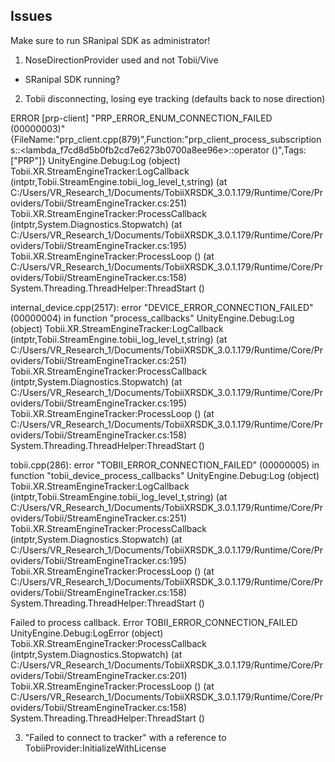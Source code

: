 ## Issues

Make sure to run SRanipal SDK as administrator!

1. NoseDirectionProvider used and not Tobii/Vive

* SRanipal SDK running?

2. Tobii disconnecting, losing eye tracking (defaults back to nose direction)

ERROR [prp-client] "PRP_ERROR_ENUM_CONNECTION_FAILED (00000003)" {FileName:"prp_client.cpp(879)",Function:"prp_client_process_subscriptions::<lambda_f7cd8d5b0fb2cd7e6273b0700a8ee96e>::operator ()",Tags:["PRP"]}
UnityEngine.Debug:Log (object)
Tobii.XR.StreamEngineTracker:LogCallback (intptr,Tobii.StreamEngine.tobii_log_level_t,string) (at C:/Users/VR_Research_1/Documents/TobiiXRSDK_3.0.1.179/Runtime/Core/Providers/Tobii/StreamEngineTracker.cs:251)
Tobii.XR.StreamEngineTracker:ProcessCallback (intptr,System.Diagnostics.Stopwatch) (at C:/Users/VR_Research_1/Documents/TobiiXRSDK_3.0.1.179/Runtime/Core/Providers/Tobii/StreamEngineTracker.cs:195)
Tobii.XR.StreamEngineTracker:ProcessLoop () (at C:/Users/VR_Research_1/Documents/TobiiXRSDK_3.0.1.179/Runtime/Core/Providers/Tobii/StreamEngineTracker.cs:158)
System.Threading.ThreadHelper:ThreadStart ()

internal_device.cpp(2517): error "DEVICE_ERROR_CONNECTION_FAILED" (00000004) in function "process_callbacks"
UnityEngine.Debug:Log (object)
Tobii.XR.StreamEngineTracker:LogCallback (intptr,Tobii.StreamEngine.tobii_log_level_t,string) (at C:/Users/VR_Research_1/Documents/TobiiXRSDK_3.0.1.179/Runtime/Core/Providers/Tobii/StreamEngineTracker.cs:251)
Tobii.XR.StreamEngineTracker:ProcessCallback (intptr,System.Diagnostics.Stopwatch) (at C:/Users/VR_Research_1/Documents/TobiiXRSDK_3.0.1.179/Runtime/Core/Providers/Tobii/StreamEngineTracker.cs:195)
Tobii.XR.StreamEngineTracker:ProcessLoop () (at C:/Users/VR_Research_1/Documents/TobiiXRSDK_3.0.1.179/Runtime/Core/Providers/Tobii/StreamEngineTracker.cs:158)
System.Threading.ThreadHelper:ThreadStart ()

tobii.cpp(286): error "TOBII_ERROR_CONNECTION_FAILED" (00000005) in function "tobii_device_process_callbacks"
UnityEngine.Debug:Log (object)
Tobii.XR.StreamEngineTracker:LogCallback (intptr,Tobii.StreamEngine.tobii_log_level_t,string) (at C:/Users/VR_Research_1/Documents/TobiiXRSDK_3.0.1.179/Runtime/Core/Providers/Tobii/StreamEngineTracker.cs:251)
Tobii.XR.StreamEngineTracker:ProcessCallback (intptr,System.Diagnostics.Stopwatch) (at C:/Users/VR_Research_1/Documents/TobiiXRSDK_3.0.1.179/Runtime/Core/Providers/Tobii/StreamEngineTracker.cs:195)
Tobii.XR.StreamEngineTracker:ProcessLoop () (at C:/Users/VR_Research_1/Documents/TobiiXRSDK_3.0.1.179/Runtime/Core/Providers/Tobii/StreamEngineTracker.cs:158)
System.Threading.ThreadHelper:ThreadStart ()

Failed to process callback. Error TOBII_ERROR_CONNECTION_FAILED
UnityEngine.Debug:LogError (object)
Tobii.XR.StreamEngineTracker:ProcessCallback (intptr,System.Diagnostics.Stopwatch) (at C:/Users/VR_Research_1/Documents/TobiiXRSDK_3.0.1.179/Runtime/Core/Providers/Tobii/StreamEngineTracker.cs:201)
Tobii.XR.StreamEngineTracker:ProcessLoop () (at C:/Users/VR_Research_1/Documents/TobiiXRSDK_3.0.1.179/Runtime/Core/Providers/Tobii/StreamEngineTracker.cs:158)
System.Threading.ThreadHelper:ThreadStart ()

3. "Failed to connect to tracker" with a reference to TobiiProvider:InitializeWithLicense